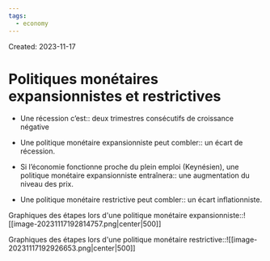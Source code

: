 ```yaml
---
tags:
  - economy
---
```

Created: 2023-11-17

# Politiques monétaires expansionnistes et restrictives
- Une récession c’est:: deux trimestres consécutifs de croissance négative
<!--SR:!2023-12-05,9,210-->
- Une politique monétaire expansionniste peut combler:: un écart de récession.
<!--SR:!2023-11-30,9,250-->
- Si l’économie fonctionne proche du plein emploi (Keynésien), une politique monétaire expansionniste entraînera:: une augmentation du niveau des prix.
<!--SR:!2023-12-01,10,250-->
- Une politique monétaire restrictive peut combler:: un écart inflationniste.
<!--SR:!2023-12-15,17,250-->

Graphiques des étapes lors d'une politique monétaire expansionniste::![[image-20231117192814757.png|center|500]]
<!--SR:!2023-12-03,8,230-->
Graphiques des étapes lors d'une politique monétaire restrictive::![[image-20231117192926653.png|center|500]]
<!--SR:!2023-12-22,23,250-->





